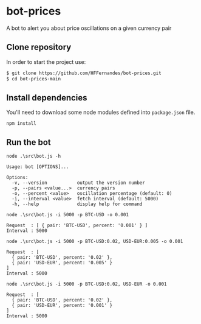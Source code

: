 # bot-prices
A bot to alert you about price oscillations on a given currency pair

## Clone repository

In order to start the project use:

```bash
$ git clone https://github.com/HFFernandes/bot-prices.git
$ cd bot-prices-main
```


## Install dependencies

You'll need to download some node modules defined into `package.json` file.

```
npm install
```

## Run the bot

```
node .\src\bot.js -h

Usage: bot [OPTIONS]...

Options:
  -v, --version           output the version number
  -p, --pairs <value...>  currency pairs
  -o, --percent <value>   oscillation percentage (default: 0)
  -i, --interval <value>  fetch interval (default: 5000)
  -h, --help              display help for command

```
```
node .\src\bot.js -i 5000 -p BTC-USD -o 0.001

Request  : [ { pair: 'BTC-USD', percent: '0.001' } ]
Interval : 5000
```

```
node .\src\bot.js -i 5000 -p BTC-USD:0.02, USD-EUR:0.005 -o 0.001

Request  : [
  { pair: 'BTC-USD', percent: '0.02' },
  { pair: 'USD-EUR', percent: '0.005' }
]
Interval : 5000
```

```
node .\src\bot.js -i 5000 -p BTC-USD:0.02, USD-EUR -o 0.001

Request  : [
  { pair: 'BTC-USD', percent: '0.02' },
  { pair: 'USD-EUR', percent: '0.001' }
]
Interval : 5000
```
